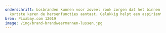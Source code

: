 ```yaml
---
onderschrift: bosbranden kunnen voor zoveel rook zorgen dat het binnen de
  kortste keren de hersenfuncties aantast. Gelukkig helpt een aspirientje.
bron: Pixabay.com 12019
image: /img/brand-brandweermannen-lussen.jpg
---
```


